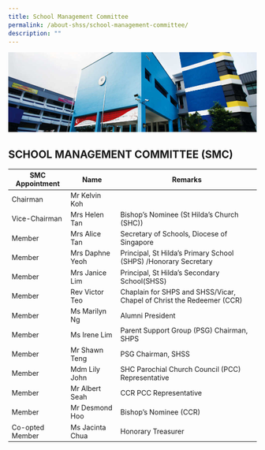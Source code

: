 ```yaml
---
title: School Management Committee
permalink: /about-shss/school-management-committee/
description: ""
---
```

![](/images/School%20Info/School%20Management%20Committee.jpg)

SCHOOL MANAGEMENT COMMITTEE (SMC)
---------------------------

| SMC Appointment | Name | Remarks |
| -------- | -------- | -------- |
| Chairman     | Mr Kelvin Koh     |      |
| Vice-Chairman    | Mrs Helen Tan     | Bishop’s Nominee (St Hilda’s Church (SHC))     |
| Member    | Mrs Alice Tan     | Secretary of Schools, Diocese of Singapore     |
| Member     | Mrs Daphne Yeoh     | Principal, St Hilda’s Primary School (SHPS) /Honorary Secretary     |
| Member    | Mrs Janice Lim     | Principal, St Hilda’s Secondary School(SHSS)    |
| Member     | Rev Victor Teo | Chaplain for SHPS and SHSS/Vicar, Chapel of Christ the Redeemer (CCR)     |
| Member     |Ms Marilyn Ng     | Alumni President     |
| Member     | Ms Irene Lim     | Parent Support Group (PSG) Chairman, SHPS     |
| Member     | Mr Shawn Teng     | PSG Chairman, SHSS     |
| Member     | Mdm Lily John     | SHC Parochial Church Council (PCC) Representative    |
| Member     | Mr Albert Seah     |CCR PCC Representative     |
| Member     | Mr Desmond Hoo     | Bishop’s Nominee (CCR)     |
| Co-opted Member     | Ms Jacinta Chua     |Honorary Treasurer     |

